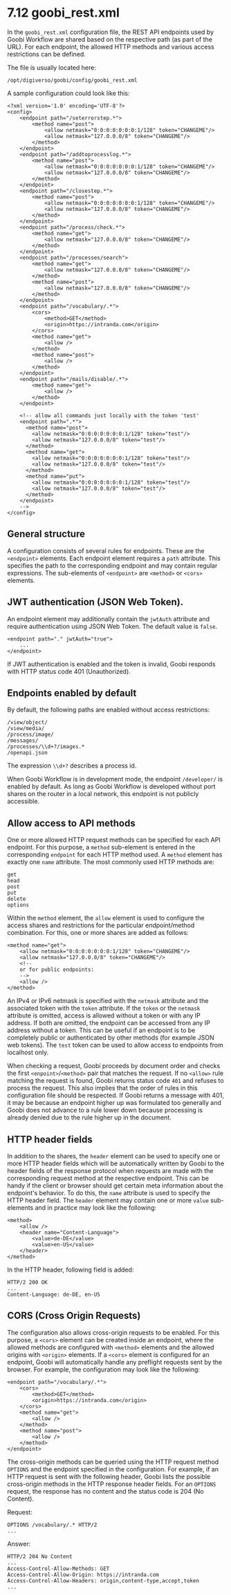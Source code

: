 # 7.12 goobi\_rest.xml

In the `goobi_rest.xml` configuration file, the REST API endpoints used by Goobi Workflow are shared based on the respective path \(as part of the URL\). For each endpoint, the allowed HTTP methods and various access restrictions can be defined.

The file is usually located here:

```text
/opt/digiverso/goobi/config/goobi_rest.xml
```

A sample configuration could look like this:

```markup
<?xml version='1.0' encoding='UTF-8'?>
<config>
    <endpoint path="/seterrorstep.*">
        <method name="post">
            <allow netmask="0:0:0:0:0:0:0:1/128" token="CHANGEME"/>
            <allow netmask="127.0.0.0/8" token="CHANGEME"/>
        </method>
    </endpoint>
    <endpoint path="/addtoprocesslog.*">
        <method name="post">
            <allow netmask="0:0:0:0:0:0:0:1/128" token="CHANGEME"/>
            <allow netmask="127.0.0.0/8" token="CHANGEME"/>
        </method>
    </endpoint>
    <endpoint path="/closestep.*">
        <method name="post">
            <allow netmask="0:0:0:0:0:0:0:1/128" token="CHANGEME"/>
            <allow netmask="127.0.0.0/8" token="CHANGEME"/>
        </method>
    </endpoint>
    <endpoint path="/process/check.*">
        <method name="get">
            <allow netmask="127.0.0.0/8" token="CHANGEME"/>
        </method>
    </endpoint>
    <endpoint path="/processes/search">
        <method name="get">
            <allow netmask="127.0.0.0/8" token="CHANGEME"/>
        </method>
        <method name="post">
            <allow netmask="127.0.0.0/8" token="CHANGEME"/>
        </method>
    </endpoint>
    <endpoint path="/vocabulary/.*">
        <cors>
            <method>GET</method>
            <origin>https://intranda.com</origin>               
        </cors>
        <method name="get">
            <allow />
        </method>
        <method name="post">
            <allow />
        </method>
    </endpoint>
    <endpoint path="/mails/disable/.*">
        <method name="get">
            <allow />
        </method>
    </endpoint>

    <!-- allow all commands just locally with the token 'test'
    <endpoint path=".*">
      <method name="post">
        <allow netmask="0:0:0:0:0:0:0:1/128" token="test"/>
        <allow netmask="127.0.0.0/8" token="test"/>
      </method>
      <method name="get">
        <allow netmask="0:0:0:0:0:0:0:1/128" token="test"/>
        <allow netmask="127.0.0.0/8" token="test"/>
      </method>
      <method name="put">
        <allow netmask="0:0:0:0:0:0:0:1/128" token="test"/>
        <allow netmask="127.0.0.0/8" token="test"/>
      </method>
    </endpoint>
    -->
</config>
```

## General structure

A configuration consists of several rules for endpoints. These are the `<endpoint>` elements. Each endpoint element requires a `path` attribute. This specifies the path to the corresponding endpoint and may contain regular expressions. The sub-elements of `<endpoint>` are `<method>` or `<cors>` elements.

## JWT authentication \(JSON Web Token\).

An endpoint element may additionally contain the `jwtAuth` attribute and require authentication using JSON Web Token. The default value is `false`.

```markup
<endpoint path="." jwtAuth="true">
    ...
</endpoint>
```

If JWT authentication is enabled and the token is invalid, Goobi responds with HTTP status code 401 \(Unauthorized\).

## Endpoints enabled by default

By default, the following paths are enabled without access restrictions:

```
/view/object/
/view/media/
/process/image/
/messages/
/processes/\\d+?/images.*
/openapi.json
```

<!---
In the expression for the operation ID there must be exactly one backslash in the GUI. This escapes the 'd'.
-->

The expression `\\d+?` describes a process id.

When Goobi Workflow is in development mode, the endpoint `/developer/` is enabled by default. As long as Goobi Workflow is developed without port shares on the router in a local network, this endpoint is not publicly accessible.

## Allow access to API methods

One or more allowed HTTP request methods can be specified for each API endpoint. For this purpose, a `method` sub-element is entered in the corresponding `endpoint` for each HTTP method used. A `method` element has exactly one `name` attribute. The most commonly used HTTP methods are:

```
get
head
post
put
delete
options
```

Within the `method` element, the `allow` element is used to configure the access shares and restrictions for the particular endpoint/method combination. For this, one or more shares are added as follows:

```markup
<method name="get">
    <allow netmask="0:0:0:0:0:0:0:1/128" token="CHANGEME"/>
    <allow netmask="127.0.0.0/8" token="CHANGEME"/>
    <!--
    or for public endpoints:
    -->
    <allow />
</method>
```

An IPv4 or IPv6 netmask is specified with the `netmask` attribute and the associated token with the `token` attribute. If the `token` or the `netmask` attribute is omitted, access is allowed without a token or with any IP address. If both are omitted, the endpoint can be accessed from any IP address without a token. This can be useful if an endpoint is to be completely public or authenticated by other methods \(for example JSON web tokens\). The `test` token can be used to allow access to endpoints from localhost only.

When checking a request, Goobi proceeds by document order and checks the first `<enpoint>`/`<method>` pair that matches the request. If no `<allow>` rule matching the request is found, Goobi returns status code `401` and refuses to process the request. This also implies that the order of rules in this configuration file should be respected. If Goobi returns a message with 401, it may be because an endpoint higher up was formulated too generally and Goobi does not advance to a rule lower down because processing is already denied due to the rule higher up in the document.

## HTTP header fields

In addition to the shares, the `header` element can be used to specify one or more HTTP header fields which will be automatically written by Goobi to the header fields of the response protocol when requests are made with the corresponding request method at the respective endpoint. This can be handy if the client or browser should get certain meta information about the endpoint's behavior. To do this, the `name` attribute is used to specify the HTTP header field. The `header` element may contain one or more `value` sub-elements and in practice may look like the following:

```markup
<method>
    <allow />
    <header name="Content-Language">
    	<value>de-DE</value>
    	<value>en-US</value>
    </header>
</method>
```

In the HTTP header, following field is added:

```
HTTP/2 200 OK
...
Content-Language: de-DE, en-US
```

## CORS \(Cross Origin Requests\)

The configuration also allows cross-origin requests to be enabled. For this purpose, a `<cors>` element can be created inside an endpoint, where the allowed methods are configured with `<method>` elements and the allowed origins with `<origin>` elements. If a `<cors>` element is configured for an endpoint, Goobi will automatically handle any preflight requests sent by the browser. For example, the configuration may look like the following:

```markup
<endpoint path="/vocabulary/.*">
    <cors>
        <method>GET</method>
        <origin>https://intranda.com</origin>               
    </cors>
    <method name="get">
        <allow />
    </method>
    <method name="post">
        <allow />
    </method>
</endpoint>
```

The cross-origin methods can be queried using the HTTP request method `OPTIONS` and the endpoint specified in the configuration. For example, if an HTTP request is sent with the following header, Goobi lists the possible cross-origin methods in the HTTP response header fields. For an `OPTIONS` request, the response has no content and the status code is 204 \(No Content\).

Request:
```
OPTIONS /vocabulary/.* HTTP/2
...
```

Answer:
```
HTTP/2 204 No Content
...
Access-Control-Allow-Methods: GET
Access-Control-Allow-Origin: https://intranda.com
Access-Control-Allow-Headers: origin,content-type,accept,token
...
```
